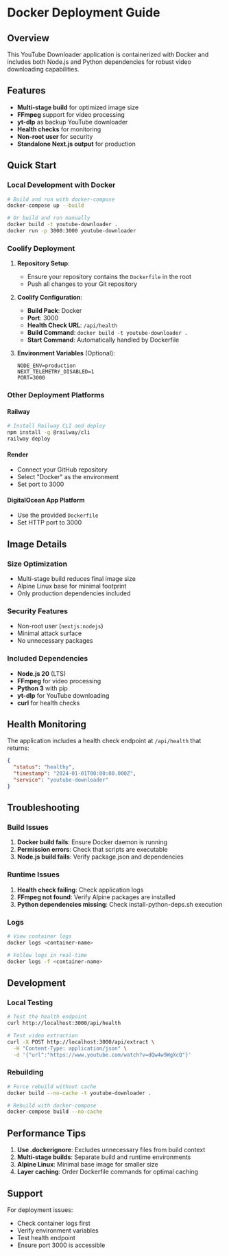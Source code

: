 # Docker Deployment Guide

## Overview
This YouTube Downloader application is containerized with Docker and includes both Node.js and Python dependencies for robust video downloading capabilities.

## Features
- **Multi-stage build** for optimized image size
- **FFmpeg** support for video processing
- **yt-dlp** as backup YouTube downloader
- **Health checks** for monitoring
- **Non-root user** for security
- **Standalone Next.js output** for production

## Quick Start

### Local Development with Docker
```bash
# Build and run with docker-compose
docker-compose up --build

# Or build and run manually
docker build -t youtube-downloader .
docker run -p 3000:3000 youtube-downloader
```

### Coolify Deployment

1. **Repository Setup**:
   - Ensure your repository contains the `Dockerfile` in the root
   - Push all changes to your Git repository

2. **Coolify Configuration**:
   - **Build Pack**: Docker
   - **Port**: 3000
   - **Health Check URL**: `/api/health`
   - **Build Command**: `docker build -t youtube-downloader .`
   - **Start Command**: Automatically handled by Dockerfile

3. **Environment Variables** (Optional):
   ```env
   NODE_ENV=production
   NEXT_TELEMETRY_DISABLED=1
   PORT=3000
   ```

### Other Deployment Platforms

#### Railway
```bash
# Install Railway CLI and deploy
npm install -g @railway/cli
railway deploy
```

#### Render
- Connect your GitHub repository
- Select "Docker" as the environment
- Set port to 3000

#### DigitalOcean App Platform
- Use the provided `Dockerfile`
- Set HTTP port to 3000

## Image Details

### Size Optimization
- Multi-stage build reduces final image size
- Alpine Linux base for minimal footprint
- Only production dependencies included

### Security Features
- Non-root user (`nextjs:nodejs`)
- Minimal attack surface
- No unnecessary packages

### Included Dependencies
- **Node.js 20** (LTS)
- **FFmpeg** for video processing
- **Python 3** with pip
- **yt-dlp** for YouTube downloading
- **curl** for health checks

## Health Monitoring

The application includes a health check endpoint at `/api/health` that returns:

```json
{
  "status": "healthy",
  "timestamp": "2024-01-01T00:00:00.000Z",
  "service": "youtube-downloader"
}
```

## Troubleshooting

### Build Issues
1. **Docker build fails**: Ensure Docker daemon is running
2. **Permission errors**: Check that scripts are executable
3. **Node.js build fails**: Verify package.json and dependencies

### Runtime Issues
1. **Health check failing**: Check application logs
2. **FFmpeg not found**: Verify Alpine packages are installed
3. **Python dependencies missing**: Check install-python-deps.sh execution

### Logs
```bash
# View container logs
docker logs <container-name>

# Follow logs in real-time
docker logs -f <container-name>
```

## Development

### Local Testing
```bash
# Test the health endpoint
curl http://localhost:3000/api/health

# Test video extraction
curl -X POST http://localhost:3000/api/extract \
  -H "Content-Type: application/json" \
  -d '{"url":"https://www.youtube.com/watch?v=dQw4w9WgXcQ"}'
```

### Rebuilding
```bash
# Force rebuild without cache
docker build --no-cache -t youtube-downloader .

# Rebuild with docker-compose
docker-compose build --no-cache
```

## Performance Tips

1. **Use .dockerignore**: Excludes unnecessary files from build context
2. **Multi-stage builds**: Separate build and runtime environments
3. **Alpine Linux**: Minimal base image for smaller size
4. **Layer caching**: Order Dockerfile commands for optimal caching

## Support

For deployment issues:
- Check container logs first
- Verify environment variables
- Test health endpoint
- Ensure port 3000 is accessible 